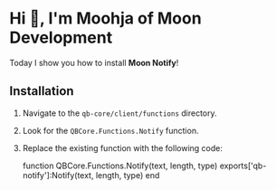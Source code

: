 # Hi 👋, I'm Moohja of Moon Development

Today I show you how to install **Moon Notify**!

## Installation

 1. Navigate to the  `qb-core/client/functions`  directory.
    
2.  Look for the  `QBCore.Functions.Notify`  function.
    
3.  Replace the existing function with the following code:

    function QBCore.Functions.Notify(text, length, type)
        exports['qb-notify']:Notify(text, length, type) 
    end
